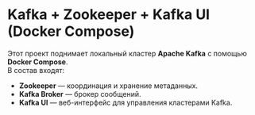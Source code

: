 # Kafka + Zookeeper + Kafka UI (Docker Compose)

Этот проект поднимает локальный кластер **Apache Kafka** с помощью **Docker Compose**.  
В состав входят:
- **Zookeeper** — координация и хранение метаданных.
- **Kafka Broker** — брокер сообщений.
- **Kafka UI** — веб-интерфейс для управления кластерами Kafka.